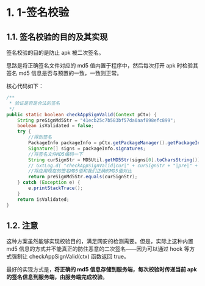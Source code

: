 # 1. 1-签名校验

## 1.1. 签名校验的目的及其实现

签名校验的目的是防止 apk 被二次签名。

思路是将正确签名文件对应的 md5 值内置于程序中，然后每次打开 apk 时检验其签名 md5 信息是否与预置的一致，一致则正常。

核心代码如下：

```java
/**
 * 验证是否是合法的签名
 */
public static boolean checkAppSignValid(Context pCtx) {
    String preSignMd5Str = "41ecb25c7b583bf57da0aaf898efc899";
    boolean isValidated = false;
    try {
        //得到签名
        PackageInfo packageInfo = pCtx.getPackageManager().getPackageInfo(pCtx.getPackageName(), PackageManager.GET_SIGNATURES);
        Signature[] signs = packageInfo.signatures;
        //将签名文件MD5编码一下
        String curSignStr = MD5Util.getMD5Str(signs[0].toCharsString());
        // GxtLog.d( "checkAppSignValid|cur|" + curSignStr + "|pre|" + preSignMd5Str);
        //将应用现在的签名MD5值和我们正确的MD5值对比
        return preSignMd5Str.equals(curSignStr);
    } catch (Exception e) {
        e.printStackTrace();
    }
    return isValidated;
}
```

## 1.2. 注意

这种方案虽然能够实现校验目的，满足网安的检测需要。但是，实际上这种内置 md5 信息的方式并不能真正的防住恶意的二次签名——因为可以通过 hook 等方式强制让 checkAppSignValid(ctx) 函数返回 true。

最好的实现方式是，**将正确的 md5 信息存储到服务端，每次校验时传递当前 apk 的签名信息到服务端，由服务端完成校验**。
